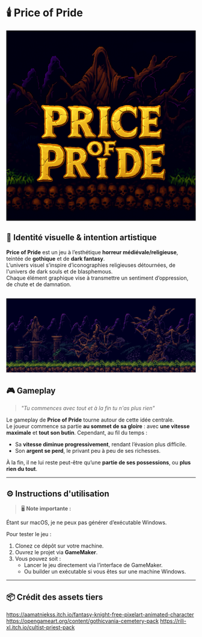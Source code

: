 # 🕯️ Price of Pride

![image_alt](https://github.com/Neilruaa/Price-of-Pride/blob/main/Price%20of%20Pride%20logo.png?raw=true)

## 🎨 Identité visuelle & intention artistique

**Price of Pride** est un jeu à l’esthétique **horreur médiévale/religieuse**, teintée de **gothique** et de **dark fantasy**.  
L’univers visuel s’inspire d’iconographies religieuses détournées, de l'univers de dark souls et de blasphemous.  
Chaque élément graphique vise à transmettre un sentiment d’oppression, de chute et de damnation.

![image_alt](https://github.com/Neilruaa/Price-of-Pride/blob/main/da.png?raw=true) 
---

## 🎮 Gameplay

> *"Tu commences avec tout et à la fin tu n'as plus rien"*

Le gameplay de **Price of Pride** tourne autour de cette idée centrale.  
Le joueur commence sa partie **au sommet de sa gloire** : avec **une vitesse maximale** et **tout son butin**. Cependant, au fil du temps :

- Sa **vitesse diminue progressivement**, rendant l’évasion plus difficile.
- Son **argent se perd**, le privant peu à peu de ses richesses.

À la fin, il ne lui reste peut-être qu’une **partie de ses possessions**, ou **plus rien du tout**.  

---

## ⚙️ Instructions d'utilisation

> 🖥️ **Note importante :**

Étant sur macOS, je ne peux pas générer d’exécutable Windows.

Pour tester le jeu :

1. Clonez ce dépôt sur votre machine.
2. Ouvrez le projet via **GameMaker**.
3. Vous pouvez soit :
   - Lancer le jeu directement via l’interface de GameMaker.
   - Ou builder un exécutable si vous êtes sur une machine Windows.

---

## 📦 Crédit des assets tiers

https://aamatniekss.itch.io/fantasy-knight-free-pixelart-animated-character
https://opengameart.org/content/gothicvania-cemetery-pack
https://rili-xl.itch.io/cultist-priest-pack


